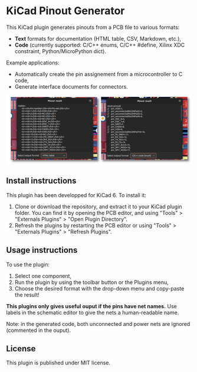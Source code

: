 # KiCad Pinout Generator

This KiCad plugin generates pinouts from a PCB file to various formats:
* **Text** formats for documentation (HTML table, CSV, Markdown, etc.),
* **Code** (currently supported: C/C++ enums, C/C++ #define, Xilinx XDC constraint, Python/MicroPython dict).

Example applications:
* Automatically create the pin assignement from a microcontroller to C code,
* Generate interface documents for connectors.

![HTML and C sample output](./pictures/sample_output.png)

## Install instructions

This plugin has been developped for KiCad 6.
To install it:
1. Clone or download the repository, and extract it to your KiCad plugin folder. You can find it by opening the PCB editor, and using "Tools" > "Externals Plugins" > "Open Plugin Directory".
2. Refresh the plugins by restarting the PCB editor or using "Tools" > "Externals Plugins" > "Refresh Plugins".

## Usage instructions

To use the plugin:
1. Select one component,
2. Run the plugin by using the toolbar button or the Plugins menu,
3. Choose the desired format with the drop-down menu and copy-paste the result!

**This plugins only gives useful ouput if the pins have net names.** Use labels in the schematic editor to give the nets a human-readable name.

Note: in the generated code, both unconnected and power nets are ignored (commented in the ouput).

## License

This plugin is published under MIT license.
